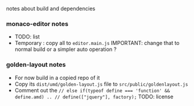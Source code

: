 
notes about build and dependencies

### monaco-editor notes

* TODO: list
* Temporary : copy all to `editor.main.js` 
IMPORTANT: change that to normal build or a simpler auto operation ?

### golden-layout notes

* For now build in a copied repo of it
* Copy its `dist/umd/golden-layout.js` file to `src/public/goldenlayout.js`
* Comment out the `// else if(typeof define === 'function' && define.amd) .. // define(["jquery"], factory);`
TODO: license

